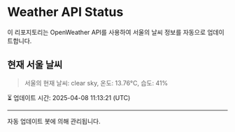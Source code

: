 
# Weather API Status

이 리포지토리는 OpenWeather API를 사용하여 서울의 날씨 정보를 자동으로 업데이트합니다.

## 현재 서울 날씨
> 서울의 현재 날씨: clear sky, 온도: 13.76°C, 습도: 41%

⏳ 업데이트 시간: 2025-04-08 11:13:21 (UTC)

---
자동 업데이트 봇에 의해 관리됩니다.
